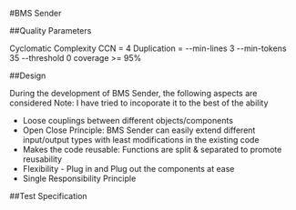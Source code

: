 #BMS Sender

##Quality Parameters

Cyclomatic Complexity CCN = 4
Duplication = --min-lines 3 --min-tokens 35 --threshold 0 
coverage >= 95%

##Design

During the development of BMS Sender, the following aspects are considered
Note: I have tried to incoporate it to the best of the ability

- Loose couplings between different objects/components
- Open Close Principle: BMS Sender can easily extend different input/output types
  with least modifications in the existing code
- Makes the code reusable: Functions are split & separated to promote reusability
- Flexibility - Plug in and Plug out the components at ease
- Single Responsibility Principle

##Test Specification
